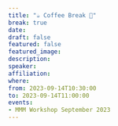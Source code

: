 ```yaml
---
title: "☕️ Coffee Break 🥐"
break: true
date:
draft: false
featured: false
featured_image:
description:
speaker:
affiliation:
where:
from: 2023-09-14T10:30:00
to: 2023-09-14T11:00:00
events:
- MMM Workshop September 2023
---
```


